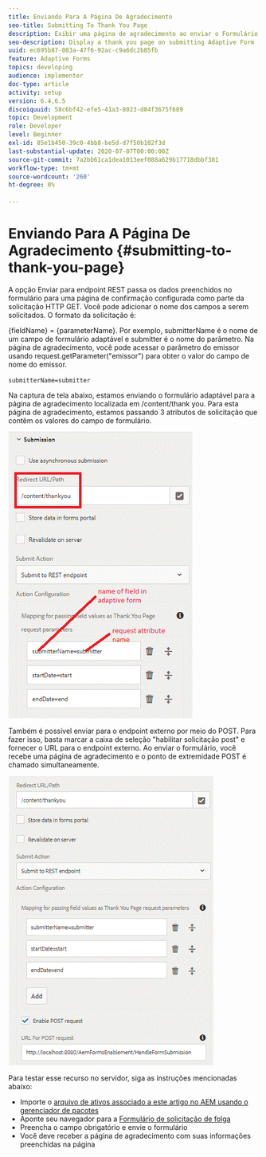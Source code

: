 ```yaml
---
title: Enviando Para A Página De Agradecimento
seo-title: Submitting To Thank You Page
description: Exibir uma página de agradecimento ao enviar o Formulário adaptável
seo-description: Display a thank you page on submitting Adaptive Form
uuid: ec695b87-083a-47f6-92ac-c9a6dc2b85fb
feature: Adaptive Forms
topics: developing
audience: implementer
doc-type: article
activity: setup
version: 6.4,6.5
discoiquuid: 58c6bf42-efe5-41a3-8023-d84f3675f689
topic: Development
role: Developer
level: Beginner
exl-id: 85e1b450-39c0-4bb8-be5d-d7f50b102f3d
last-substantial-update: 2020-07-07T00:00:00Z
source-git-commit: 7a2bb61ca1dea1013eef088a629b17718dbbf381
workflow-type: tm+mt
source-wordcount: '260'
ht-degree: 0%

---
```


# Enviando Para A Página De Agradecimento {#submitting-to-thank-you-page}

A opção Enviar para endpoint REST passa os dados preenchidos no formulário para uma página de confirmação configurada como parte da solicitação HTTP GET. Você pode adicionar o nome dos campos a serem solicitados. O formato da solicitação é:

\{fieldName\} = \{parameterName\}. Por exemplo, submitterName é o nome de um campo de formulário adaptável e submitter é o nome do parâmetro. Na página de agradecimento, você pode acessar o parâmetro do emissor usando request.getParameter(&quot;emissor&quot;) para obter o valor do campo de nome do emissor.

`submitterName=submitter`

Na captura de tela abaixo, estamos enviando o formulário adaptável para a página de agradecimento localizada em /content/thank you. Para esta página de agradecimento, estamos passando 3 atributos de solicitação que contêm os valores do campo de formulário.

![Página de agradecimento](assets/thankyoupage.gif)

Também é possível enviar para o endpoint externo por meio do POST. Para fazer isso, basta marcar a caixa de seleção &quot;habilitar solicitação post&quot; e fornecer o URL para o endpoint externo. Ao enviar o formulário, você recebe uma página de agradecimento e o ponto de extremidade POST é chamado simultaneamente.

![Configuração de captura](assets/capture.gif)

Para testar esse recurso no servidor, siga as instruções mencionadas abaixo:

* Importe o [arquivo de ativos associado a este artigo no AEM usando o gerenciador de pacotes](assets/submittingtorestendpoint.zip)
* Aponte seu navegador para a [Formulário de solicitação de folga](http://localhost:4502/content/dam/formsanddocuments/helpx/timeoffrequestform/jcr:content?wcmmode=disabled)
* Preencha o campo obrigatório e envie o formulário
* Você deve receber a página de agradecimento com suas informações preenchidas na página
